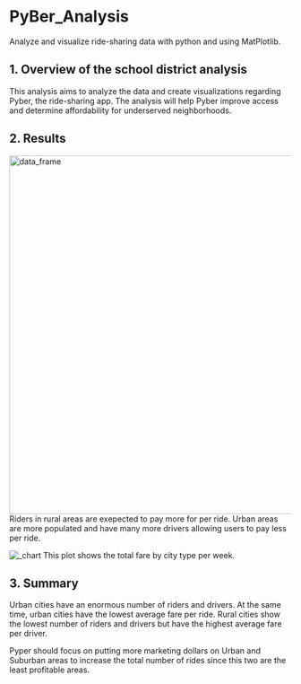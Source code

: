 # PyBer_Analysis
Analyze and visualize ride-sharing data with python and using MatPlotlib.
## 1. Overview of the school district analysis 
This analysis aims to analyze the data and create visualizations regarding Pyber, the ride-sharing app. The analysis will help Pyber improve access and determine affordability for underserved neighborhoods.
## 2. Results
<img width="639" alt="data_frame" src="https://user-images.githubusercontent.com/92552837/143658088-2dd1d5b0-1da1-4f64-9eb4-5e4b4c086236.png">
Riders in rural areas are exepected to pay more for per ride. Urban areas are more populated and have many more drivers allowing users to pay less per ride. 

![_chart](https://user-images.githubusercontent.com/92552837/143658280-5af99607-ef8b-40fd-a0aa-982e603e852c.png)
This plot shows the total fare by city type per week. 

## 3. Summary
Urban cities have an enormous number of riders and drivers. At the same time, urban cities have the lowest average fare per ride. Rural cities show the lowest number of riders and drivers but have the highest average fare per driver. 

Pyper should focus on putting more marketing dollars on Urban and Suburban areas to increase the total number of rides since this two are the least profitable areas. 

